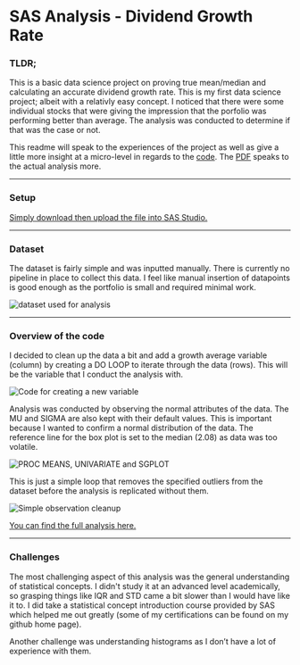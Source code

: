 # SAS Analysis - Dividend Growth Rate
### TLDR;
This is a basic data science project on proving true mean/median and calculating an accurate dividend growth rate. This is my first data science project; albeit with a relativly easy concept. I noticed that there were some individual stocks that were giving the impression that the porfolio was performing better than average. The analysis was conducted to determine if that was the case or not.

This readme will speak to the experiences of the project as well as give a little more insight at a micro-level in regards to the [code](https://github.com/TeaZea/SAS-Analysis_DividendGrowthRate/blob/main/Dividend%20Growth%20Analysis.sas). The [PDF](https://github.com/TeaZea/SAS-Analysis_DividendGrowthRate/blob/main/Dividend%20Growth%20Rate%20Analysis%202023.pdf) speaks to the actual analysis more.

---

### Setup
[Simply download then upload the file into SAS Studio.](https://github.com/TeaZea/SAS-Analysis_DividendGrowthRate/blob/main/Dividend%20Growth%20Analysis.sas)

---

### Dataset
The dataset is fairly simple and was inputted manually. There is currently no pipeline in place to collect this data. I feel like manual insertion of datapoints is good enough as the portfolio is small and required minimal work.

![dataset used for analysis](https://github.com/TeaZea/SAS-Analysis_DividendGrowthRate/blob/main/ds.jpg)

---

### Overview of the code
I decided to clean up the data a bit and add a growth average variable (column) by creating a DO LOOP to iterate through the data (rows). This will be the variable that I conduct the analysis with.

![Code for creating a new variable](https://github.com/TeaZea/SAS-Analysis_DividendGrowthRate/blob/main/growthaveragepct.jpg)


Analysis was conducted by observing the normal attributes of the data. The MU and SIGMA are also kept with their default values. This is important because I wanted to confirm a normal distribution of the data. The reference line for the box plot is set to the median (2.08) as data was too volatile.

![PROC MEANS, UNIVARIATE and SGPLOT](https://github.com/TeaZea/SAS-Analysis_DividendGrowthRate/blob/main/analysis_and_charts.jpg)


This is just a simple loop that removes the specified outliers from the dataset before the analysis is replicated without them.

![Simple observation cleanup](https://github.com/TeaZea/SAS-Analysis_DividendGrowthRate/blob/main/obs_cleanup.jpg)

[You can find the full analysis here.](https://github.com/TeaZea/SAS-Analysis_DividendGrowthRate/blob/main/Dividend%20Growth%20Rate%20Analysis%202023.pdf)

---

### Challenges
The most challenging aspect of this analysis was the general understanding of statistical concepts. I didn't study it at an advanced level academically, so grasping things like IQR and STD came a bit slower than I would have like it to. I did take a statistical concept introduction course provided by SAS which helped me out greatly (some of my certifications can be found on my github home page).

Another challenge was understanding histograms as I don’t have a lot of experience with them.

